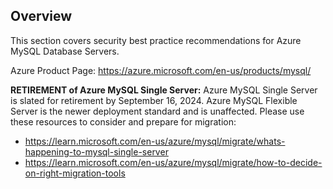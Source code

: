 ## Overview

This section covers security best practice recommendations for Azure MySQL Database Servers.

Azure Product Page: https://azure.microsoft.com/en-us/products/mysql/

**RETIREMENT of Azure MySQL Single Server:** Azure MySQL Single Server is slated for retirement by September 16, 2024. Azure MySQL Flexible Server is the newer deployment standard and is unaffected. Please use these resources to consider and prepare for migration:
- https://learn.microsoft.com/en-us/azure/mysql/migrate/whats-happening-to-mysql-single-server
- https://learn.microsoft.com/en-us/azure/mysql/migrate/how-to-decide-on-right-migration-tools
